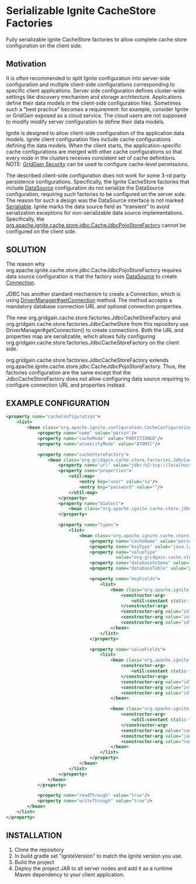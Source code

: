 # Serializable Ignite CacheStore Factories

Fully serializable Ignite CacheStore factories to allow complete cache store configuration on the client side.

## Motivation

It is often recommended to split Ignite configuration into server-side configuration and multiple client-side 
configurations corresponding to specific client applications. Server side configuration defines cluster-wide
settings like discovery mechanism and storage architecture. Applications define their data models in the client-side 
configuration files. Sometimes such a "best practice" becomes a requirement: for example, consider Ignite or GridGain 
exposed as a cloud service. The cloud users are not supposed to modify modify server configuration to define their 
data models.

Ignite is designed to allow client-side configuration of the application data models. Ignite client configuration files 
include cache configurations defining the data models. When the client starts, the application-specific cache 
configurations are merged with other cache configurations so that every node in the clusters receives consistent 
set of cache definitions. NOTE: [GridGain Security](https://docs.gridgain.com/docs/authorization-and-permissions) can 
be used to configure cache-level permissions.

The described client-side configuration does not work for some 3-rd party persistence configurations. Specifically, the
Ignite CacheStore factories that include [DataSource](https://docs.oracle.com/javase/9/docs/api/javax/sql/DataSource.html)
configuration do not serialize the DataSource configuration, requiring such factories to be configured on the server side. 
The reason for such a design was the DataSource interface is not marked 
[Serialiable](https://docs.oracle.com/javase/9/docs/api/java/io/Serializable.html). 
Ignite marks the data source field as "transient" to avoid serialization exceptions for non-serializable data source 
implementations. 
Specifically, the [org.apache.ignite.cache.store.jdbc.CacheJdbcPojoStoreFactory](https://github.com/apache/ignite/blob/master/modules/core/src/main/java/org/apache/ignite/cache/store/jdbc/CacheJdbcPojoStoreFactory.java)
cannot be configured on the client side.

## SOLUTION

The reason why org.apache.ignite.cache.store.jdbc.CacheJdbcPojoStoreFactory requires data source configuration is that 
the factory uses [DataSource](https://docs.oracle.com/javase/9/docs/api/javax/sql/DataSource.html) to create 
[Connection](https://docs.oracle.com/javase/9/docs/api/java/sql/Connection.html).

JDBC has another standard mechanism to create a Connection, which is using [DriverManager#getConnection](https://docs.oracle.com/javase/7/docs/api/java/sql/DriverManager.html#getConnection(java.lang.String,%20java.util.Properties))
method. The method accepts a mandatory database connection URL and optional connection properties.

The new org.gridgain.cache.store.factories.JdbcCacheStoreFactory and org.gridgain.cache.store.factories.JdbcCacheStore 
from this repository use DriverManager#getConnection() to create connections. Both the URL and properties map are 
serializable, which allows fully configuring org.gridgain.cache.store.factories.JdbcCacheStoreFactory on the client side.

org.gridgain.cache.store.factories.JdbcCacheStoreFactory extends org.apache.ignite.cache.store.jdbc.CacheJdbcPojoStoreFactory.
Thus, the factories configuration are the same except that the JdbcCacheStoreFactory does not allow configuring data source
requiring to configure connection URL and properties instead.

## EXAMPLE CONFIGURATION

```xml
<property name="cacheConfiguration">
    <list>
        <bean class="org.apache.ignite.configuration.CacheConfiguration">
            <property name="name" value="person"/>
            <property name="cacheMode" value="PARTITIONED"/>
            <property name="atomicityMode" value="ATOMIC"/>

            <property name="cacheStoreFactory">
                <bean class="org.gridgain.cache.store.factories.JdbcCacheStoreFactory">
                    <property name="url" value="jdbc:h2:tcp://localhost:19092/./out/test"/>
                    <property name="properties">
                        <util:map>
                            <entry key="user" value="sa"/>
                            <entry key="password" value=""/>
                        </util:map>
                    </property>
                    <property name="dialect">
                        <bean class="org.apache.ignite.cache.store.jdbc.dialect.H2Dialect"/>
                    </property>

                    <property name="types">
                        <list>
                            <bean class="org.apache.ignite.cache.store.jdbc.JdbcType">
                                <property name="cacheName" value="person"/>
                                <property name="keyType" value="java.lang.Integer"/>
                                <property name="valueType"
                                          value="org.gridgain.cache.store.factories.system.Person"/>
                                <property name="databaseSchema" value=""/>
                                <property name="databaseTable" value="person"/>

                                <property name="keyFields">
                                    <list>
                                        <bean class="org.apache.ignite.cache.store.jdbc.JdbcTypeField">
                                            <constructor-arg>
                                                <util:constant static-field="java.sql.Types.INTEGER"/>
                                            </constructor-arg>
                                            <constructor-arg value="id"/>
                                            <constructor-arg value="int"/>
                                            <constructor-arg value="id"/>
                                        </bean>
                                    </list>
                                </property>

                                <property name="valueFields">
                                    <list>
                                        <bean class="org.apache.ignite.cache.store.jdbc.JdbcTypeField">
                                            <constructor-arg>
                                                <util:constant static-field="java.sql.Types.INTEGER"/>
                                            </constructor-arg>
                                            <constructor-arg value="id"/>
                                            <constructor-arg value="int"/>
                                            <constructor-arg value="id"/>
                                        </bean>

                                        <bean class="org.apache.ignite.cache.store.jdbc.JdbcTypeField">
                                            <constructor-arg>
                                                <util:constant static-field="java.sql.Types.VARCHAR"/>
                                            </constructor-arg>
                                            <constructor-arg value="name"/>
                                            <constructor-arg value="java.lang.String"/>
                                            <constructor-arg value="name"/>
                                        </bean>
                                    </list>
                                </property>
                            </bean>
                        </list>
                    </property>
                </bean>
            </property>

            <property name="readThrough" value="true"/>
            <property name="writeThrough" value="true"/>
        </bean>
    </list>
</property>
``` 

## INSTALLATION

1. Clone the repository
2. In build.gradle set "igniteVersion" to match the Ignite version you use.
3. Build the project
4. Deploy the project JAR to all server nodes and add it as a runtime Maven dependency to your client application. 
